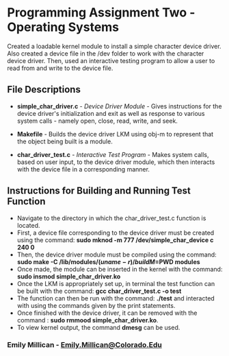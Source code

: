 # Programming Assignment Two - Operating Systems

Created a loadable kernel module to install a simple character device driver. Also created a device file  in the /dev folder to work with the character device driver. Then, used an interactive testing program to allow a user to read from and write to the device file.

## File Descriptions

* **simple_char_driver.c** - *Device Driver Module*  - Gives instructions for the device driver's initialization and exit as well as response to various system calls - namely open, close, read, write, and seek.  

* **Makefile** - Builds the device driver LKM using obj-m to represent that the object being built is a module.

* **char_driver_test.c** - *Interactive Test Program* - Makes system calls, based on user input, to the device driver module, which then interacts with the device file in a corresponding manner.


## Instructions for Building and Running Test Function
* Navigate to the directory in which the char_driver_test.c function is located.
* First, a device file corresponding to the device driver must be created using the command: **sudo mknod -m 777 /dev/simple_char_device c 240 0**
* Then, the device driver module must be compiled using the command: **sudo make -C /lib/modules/$(uname -r)/build M=$PWD modules**
* Once made, the module can be inserted in the kernel with the command: **sudo insmod simple_char_driver.ko**
* Once the LKM is appropriately set up, in terminal the test function can be built with the command: **gcc char_driver_test.c -o test**
* The function can then be run with the command: **./test**  and interacted with using the commands given by the print statements.
* Once finished with the device driver, it can be removed with the command : **sudo rmmood simple_char_driver.ko**.
* To view kernel output, the command **dmesg** can be used.


### Emily Millican - Emily.Millican@Colorado.Edu
